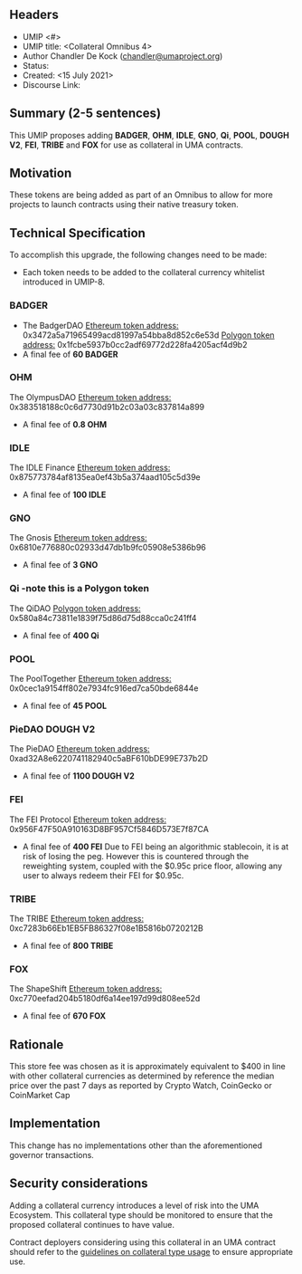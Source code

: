 
## Headers
- UMIP <#> 
- UMIP title: <Collateral Omnibus 4>
- Author Chandler De Kock (chandler@umaproject.org)
- Status: <Draft> 
- Created: <15 July 2021>
- Discourse Link: <Link>

## Summary (2-5 sentences)

This UMIP proposes adding **BADGER**, **OHM**, **IDLE**, **GNO**, **Qi**, **POOL**, **DOUGH V2**, **FEI**, **TRIBE** and **FOX** for use as collateral in UMA contracts.

## Motivation

These tokens are being added as part of an Omnibus to allow for more projects to launch contracts using their native treasury token. 

## Technical Specification

To accomplish this upgrade, the following changes need to be made:

- Each token needs to be added to the collateral currency whitelist introduced in UMIP-8.

### BADGER
-   The BadgerDAO 
    [Ethereum token address:](https://etherscan.io/token/0x3472a5a71965499acd81997a54bba8d852c6e53d) 0x3472a5a71965499acd81997a54bba8d852c6e53d
    [Polygon token address:](https://polygonscan.com/token/0x1fcbe5937b0cc2adf69772d228fa4205acf4d9b2) 0x1fcbe5937b0cc2adf69772d228fa4205acf4d9b2
-   A final fee of **60 BADGER**

### OHM
  The OlympusDAO [Ethereum token address:](https://etherscan.io/address/0x383518188c0c6d7730d91b2c03a03c837814a899) 0x383518188c0c6d7730d91b2c03a03c837814a899
-   A final fee of **0.8 OHM** 

### IDLE 
  The IDLE Finance [Ethereum token address:](https://etherscan.io/token/0x875773784af8135ea0ef43b5a374aad105c5d39e) 0x875773784af8135ea0ef43b5a374aad105c5d39e
-   A final fee of **100 IDLE**

### GNO
  The Gnosis [Ethereum token address:](https://etherscan.io/token/0x6810e776880c02933d47db1b9fc05908e5386b96) 0x6810e776880c02933d47db1b9fc05908e5386b96
-   A final fee of **3 GNO**

### Qi -note this is a Polygon token
  The QiDAO [Polygon token address:](https://polygonscan.com/token/0x580a84c73811e1839f75d86d75d88cca0c241ff4) 0x580a84c73811e1839f75d86d75d88cca0c241ff4
-   A final fee of **400 Qi**

### POOL
  The PoolTogether [Ethereum token address:](https://etherscan.io/token/0x0cec1a9154ff802e7934fc916ed7ca50bde6844e) 0x0cec1a9154ff802e7934fc916ed7ca50bde6844e
-   A final fee of **45 POOL**

### PieDAO DOUGH V2 
   The PieDAO [Ethereum token address:](https://etherscan.io/token/0xad32A8e6220741182940c5aBF610bDE99E737b2D) 0xad32A8e6220741182940c5aBF610bDE99E737b2D
-   A final fee of **1100 DOUGH V2**

### FEI
   The FEI Protocol [Ethereum token address:](https://etherscan.io/address/0x956F47F50A910163D8BF957Cf5846D573E7f87CA) 0x956F47F50A910163D8BF957Cf5846D573E7f87CA
- A final fee of **400 FEI**
Due to FEI being an algorithmic stablecoin, it is at risk of losing the peg. However this is countered through the reweighting system, coupled with the $0.95c price floor, allowing any user to always redeem their FEI for $0.95c.

### TRIBE
 The TRIBE [Ethereum token address:](https://etherscan.io/token/0xc7283b66Eb1EB5FB86327f08e1B5816b0720212B) 0xc7283b66Eb1EB5FB86327f08e1B5816b0720212B
 - A final fee of **800 TRIBE**

### FOX
  The ShapeShift 
  [Ethereum token address:](https://etherscan.io/token/0xc770eefad204b5180df6a14ee197d99d808ee52d) 0xc770eefad204b5180df6a14ee197d99d808ee52d
  - A final fee of **670 FOX**

## Rationale

This store fee was chosen as it is approximately equivalent to $400 in line with other collateral currencies as determined by reference the median price over the past 7 days as reported by Crypto Watch, CoinGecko or CoinMarket Cap 

## Implementation

This change has no implementations other than the aforementioned governor transactions.

## Security considerations

Adding a collateral currency introduces a level of risk into the UMA Ecosystem.  This collateral type should be monitored to ensure that the proposed collateral continues to have value.

Contract deployers considering using this collateral in an UMA contract should refer to the [guidelines on collateral type usage](https://docs.umaproject.org/uma-tokenholders/guidence-on-collateral-currency-addition) to ensure appropriate use.


